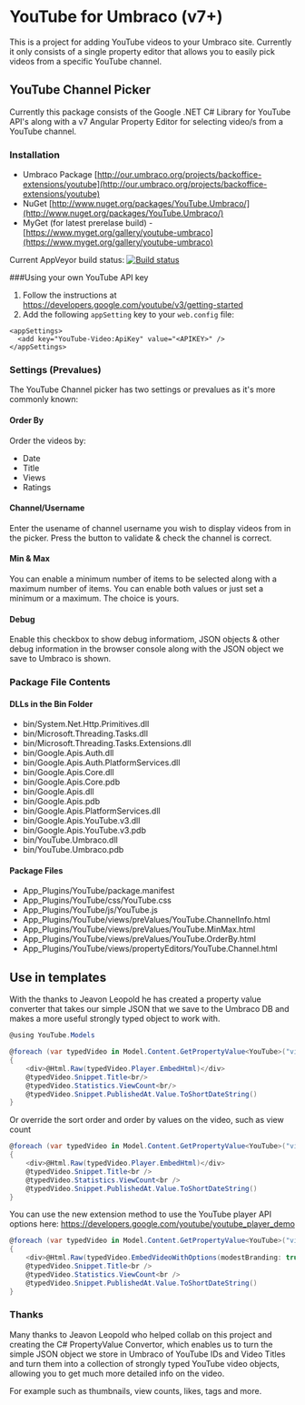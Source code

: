 YouTube for Umbraco (v7+)
=====
This is a project for adding YouTube videos to your Umbraco site.
Currently it only consists of a single property editor that allows you to easily pick videos from a specific YouTube channel.

## YouTube Channel Picker
Currently this package consists of the Google .NET C# Library for YouTube API's along with a v7 Angular Property Editor for selecting video/s from a YouTube channel.

### Installation

- Umbraco Package [http://our.umbraco.org/projects/backoffice-extensions/youtube](http://our.umbraco.org/projects/backoffice-extensions/youtube)
- NuGet [http://www.nuget.org/packages/YouTube.Umbraco/](http://www.nuget.org/packages/YouTube.Umbraco/)
- MyGet (for latest prerelase build) - [https://www.myget.org/gallery/youtube-umbraco](https://www.myget.org/gallery/youtube-umbraco)

Current AppVeyor build status:
[![Build status](https://ci.appveyor.com/api/projects/status/ca1w4tu3uib3oltd)](https://ci.appveyor.com/project/warrenbuckley/youtube-umbraco)

###Using your own YouTube API key
1. Follow the instructions at https://developers.google.com/youtube/v3/getting-started
2. Add the following `appSetting` key to your `web.config` file:

```
<appSettings>
  <add key="YouTube-Video:ApiKey" value="<APIKEY>" />
</appSettings>
```

### Settings (Prevalues)
The YouTube Channel picker has two settings or prevalues as it's more commonly known:

#### Order By
Order the videos by:
* Date
* Title
* Views
* Ratings

#### Channel/Username
Enter the usename of channel username you wish to display videos from in the picker. Press the button to validate & check the channel is correct.

#### Min & Max
You can enable a minimum number of items to be selected along with a maximum number of items. You can enable both values or just set a minimum or a maximum. The choice is yours.

#### Debug
Enable this checkbox to show debug informatiom, JSON objects & other debug information in the browser console along with the JSON object we save to Umbraco is shown.


### Package File Contents
#### DLLs in the Bin Folder
* bin/System.Net.Http.Primitives.dll
* bin/Microsoft.Threading.Tasks.dll
* bin/Microsoft.Threading.Tasks.Extensions.dll
* bin/Google.Apis.Auth.dll
* bin/Google.Apis.Auth.PlatformServices.dll
* bin/Google.Apis.Core.dll
* bin/Google.Apis.Core.pdb
* bin/Google.Apis.dll
* bin/Google.Apis.pdb
* bin/Google.Apis.PlatformServices.dll
* bin/Google.Apis.YouTube.v3.dll
* bin/Google.Apis.YouTube.v3.pdb
* bin/YouTube.Umbraco.dll
* bin/YouTube.Umbraco.pdb

#### Package Files
* App_Plugins/YouTube/package.manifest
* App_Plugins/YouTube/css/YouTube.css
* App_Plugins/YouTube/js/YouTube.js
* App_Plugins/YouTube/views/preValues/YouTube.ChannelInfo.html
* App_Plugins/YouTube/views/preValues/YouTube.MinMax.html
* App_Plugins/YouTube/views/preValues/YouTube.OrderBy.html
* App_Plugins/YouTube/views/propertyEditors/YouTube.Channel.html


## Use in templates
With the thanks to Jeavon Leopold he has created a property value converter that takes our simple JSON that we save to the Umbraco DB and makes a more useful strongly typed object to work with.
```csharp
@using YouTube.Models

@foreach (var typedVideo in Model.Content.GetPropertyValue<YouTube>("video"))
{   
    <div>@Html.Raw(typedVideo.Player.EmbedHtml)</div>
    @typedVideo.Snippet.Title<br/>
    @typedVideo.Statistics.ViewCount<br/>
    @typedVideo.Snippet.PublishedAt.Value.ToShortDateString()
}
```

Or override the sort order and order by values on the video, such as view count
```csharp
@foreach (var typedVideo in Model.Content.GetPropertyValue<YouTube>("video").OrderByDescending(x => x.Statistics.ViewCount))
{
    <div>@Html.Raw(typedVideo.Player.EmbedHtml)</div>
    @typedVideo.Snippet.Title<br />
    @typedVideo.Statistics.ViewCount<br />
    @typedVideo.Snippet.PublishedAt.Value.ToShortDateString()
}
```

You can use the new extension method to use the YouTube player API options here: https://developers.google.com/youtube/youtube_player_demo
```csharp
@foreach (var typedVideo in Model.Content.GetPropertyValue<YouTube>("video"))
{
    <div>@Html.Raw(typedVideo.EmbedVideoWithOptions(modestBranding: true, theme: YouTubeExtensionMethods.Theme.light))</div>
    @typedVideo.Snippet.Title<br />
    @typedVideo.Statistics.ViewCount<br />
    @typedVideo.Snippet.PublishedAt.Value.ToShortDateString()
}
```

### Thanks
Many thanks to Jeavon Leopold who helped collab on this project and creating the C# PropertyValue Convertor, which enables us to turn the simple JSON object we store in Umbraco of YouTube IDs and Video Titles and turn them into a collection of strongly typed YouTube video objects, allowing you to get much more detailed info on the video.

For example such as thumbnails, view counts, likes, tags and more.